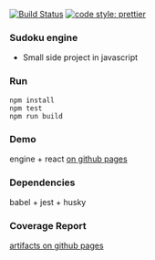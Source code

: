 [![Build Status](https://travis-ci.org/bmdoherty/sudoku.svg?branch=master)](https://travis-ci.org/bmdoherty/sudoku)
[![code style: prettier](https://img.shields.io/badge/code_style-prettier-ff69b4.svg?style=flat-square)](https://github.com/prettier/prettier)

### Sudoku engine
* Small side project in javascript

### Run
````
npm install
npm test
npm run build
````

### Demo
engine + react [on github pages](https://bmdoherty.github.io/sudoku-react/)

### Dependencies
babel + jest + husky

### Coverage Report
[artifacts on github pages](https://bmdoherty.github.io/sudoku/)
